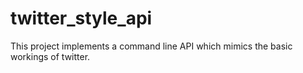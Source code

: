 twitter_style_api
=================

This project implements a command line API which mimics the basic workings of twitter.
